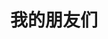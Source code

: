 ---
meta:
  header: [title]
  footer: []
comments: false
layout: links     # 必须
title: 我的朋友们   # 可选，这是友链页的标题
links:
  - group: 好友
    icon: fas fa-user-tie
    items:
    - name: curTain    # 博客名
      avatar: https://speed.moe/images/94023bd1a60711bea47670702ff87934.jpg # 头像链接
      url: http://blog.curtaintan.club     # 博客链接
      backgroundColor: '#3E74C9' # 卡片背景颜色
      textColor: '#fff'  # 卡片文字颜色
      tags:     # 标签
      - js
      - nodejs
---